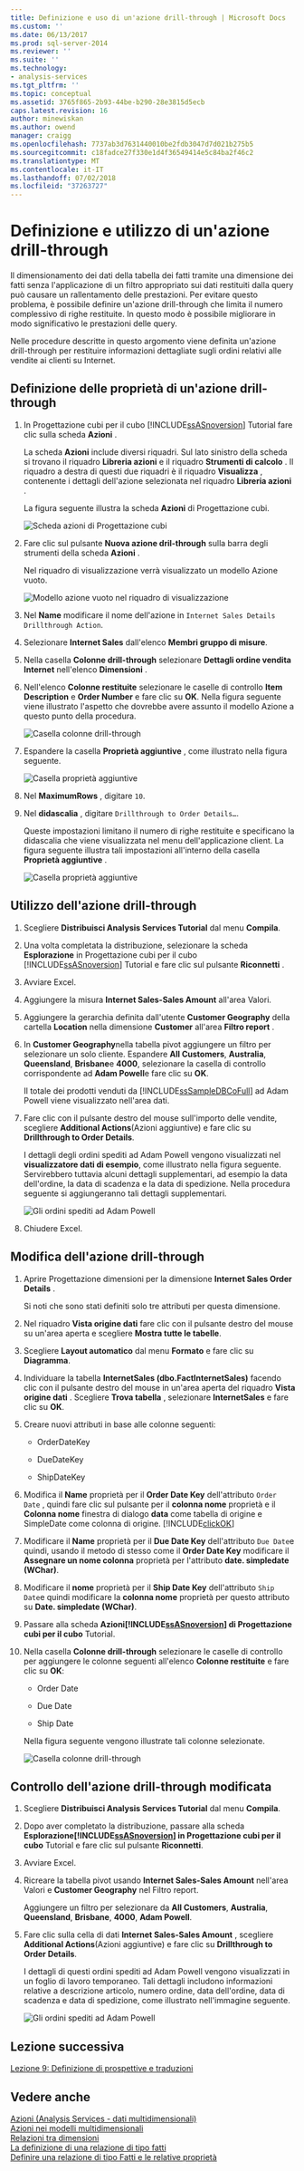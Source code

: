 ```yaml
---
title: Definizione e uso di un'azione drill-through | Microsoft Docs
ms.custom: ''
ms.date: 06/13/2017
ms.prod: sql-server-2014
ms.reviewer: ''
ms.suite: ''
ms.technology:
- analysis-services
ms.tgt_pltfrm: ''
ms.topic: conceptual
ms.assetid: 3765f865-2b93-44be-b290-28e3815d5ecb
caps.latest.revision: 16
author: minewiskan
ms.author: owend
manager: craigg
ms.openlocfilehash: 7737ab3d7631440010be2fdb3047d7d021b275b5
ms.sourcegitcommit: c18fadce27f330e1d4f36549414e5c84ba2f46c2
ms.translationtype: MT
ms.contentlocale: it-IT
ms.lasthandoff: 07/02/2018
ms.locfileid: "37263727"
---
```

# <a name="defining-and-using-a-drillthrough-action"></a>Definizione e utilizzo di un'azione drill-through
  Il dimensionamento dei dati della tabella dei fatti tramite una dimensione dei fatti senza l'applicazione di un filtro appropriato sui dati restituiti dalla query può causare un rallentamento delle prestazioni. Per evitare questo problema, è possibile definire un'azione drill-through che limita il numero complessivo di righe restituite. In questo modo è possibile migliorare in modo significativo le prestazioni delle query.  
  
 Nelle procedure descritte in questo argomento viene definita un'azione drill-through per restituire informazioni dettagliate sugli ordini relativi alle vendite ai clienti su Internet.  
  
## <a name="defining-the-drillthrough-action-properties"></a>Definizione delle proprietà di un'azione drill-through  
  
1.  In Progettazione cubi per il cubo [!INCLUDE[ssASnoversion](../includes/ssasnoversion-md.md)] Tutorial fare clic sulla scheda **Azioni** .  
  
     La scheda **Azioni** include diversi riquadri. Sul lato sinistro della scheda si trovano il riquadro **Libreria azioni** e il riquadro **Strumenti di calcolo** . Il riquadro a destra di questi due riquadri è il riquadro **Visualizza** , contenente i dettagli dell'azione selezionata nel riquadro **Libreria azioni** .  
  
     La figura seguente illustra la scheda **Azioni** di Progettazione cubi.  
  
     ![Scheda azioni di Progettazione cubi](../../2014/tutorials/media/l8-action1.gif "scheda azioni di Progettazione cubi")  
  
2.  Fare clic sul pulsante **Nuova azione dril-through** sulla barra degli strumenti della scheda **Azioni** .  
  
     Nel riquadro di visualizzazione verrà visualizzato un modello Azione vuoto.  
  
     ![Modello azione vuoto nel riquadro di visualizzazione](../../2014/tutorials/media/l8-action2.gif "modello azione vuoto nel riquadro informazioni")  
  
3.  Nel **Name** modificare il nome dell'azione in `Internet Sales Details Drillthrough Action`.  
  
4.  Selezionare **Internet Sales** dall'elenco **Membri gruppo di misure**.  
  
5.  Nella casella **Colonne drill-through** selezionare **Dettagli ordine vendita Internet** nell'elenco **Dimensioni** .  
  
6.  Nell'elenco **Colonne restituite** selezionare le caselle di controllo **Item Description** e **Order Number** e fare clic su **OK**. Nella figura seguente viene illustrato l'aspetto che dovrebbe avere assunto il modello Azione a questo punto della procedura.  
  
     ![Casella colonne drill-through](../../2014/tutorials/media/l8-action3.gif "casella colonne drill-through")  
  
7.  Espandere la casella **Proprietà aggiuntive** , come illustrato nella figura seguente.  
  
     ![Casella proprietà aggiuntive](../../2014/tutorials/media/l8-action4.gif "casella proprietà aggiuntive")  
  
8.  Nel **MaximumRows** , digitare `10`.  
  
9. Nel **didascalia** , digitare `Drillthrough to Order Details…`.  
  
     Queste impostazioni limitano il numero di righe restituite e specificano la didascalia che viene visualizzata nel menu dell'applicazione client. La figura seguente illustra tali impostazioni all'interno della casella **Proprietà aggiuntive** .  
  
     ![Casella proprietà aggiuntive](../../2014/tutorials/media/l8-action5.gif "casella proprietà aggiuntive")  
  
## <a name="using-the-drillthrough-action"></a>Utilizzo dell'azione drill-through  
  
1.  Scegliere **Distribuisci Analysis Services Tutorial** dal menu **Compila**.  
  
2.  Una volta completata la distribuzione, selezionare la scheda **Esplorazione** in Progettazione cubi per il cubo [!INCLUDE[ssASnoversion](../includes/ssasnoversion-md.md)] Tutorial e fare clic sul pulsante **Riconnetti** .  
  
3.  Avviare Excel.  
  
4.  Aggiungere la misura **Internet Sales-Sales Amount** all'area Valori.  
  
5.  Aggiungere la gerarchia definita dall'utente **Customer Geography** della cartella **Location** nella dimensione **Customer** all'area **Filtro report** .  
  
6.  In **Customer Geography**nella tabella pivot aggiungere un filtro per selezionare un solo cliente. Espandere **All Customers**, **Australia**, **Queensland**, **Brisbane**e **4000**, selezionare la casella di controllo corrispondente ad **Adam Powell**e fare clic su **OK**.  
  
     Il totale dei prodotti venduti da [!INCLUDE[ssSampleDBCoFull](../includes/sssampledbcofull-md.md)] ad Adam Powell viene visualizzato nell'area dati.  
  
7.  Fare clic con il pulsante destro del mouse sull'importo delle vendite, scegliere **Additional Actions**(Azioni aggiuntive) e fare clic su **Drillthrough to Order Details**.  
  
     I dettagli degli ordini spediti ad Adam Powell vengono visualizzati nel **visualizzatore dati di esempio**, come illustrato nella figura seguente. Servirebbero tuttavia alcuni dettagli supplementari, ad esempio la data dell'ordine, la data di scadenza e la data di spedizione. Nella procedura seguente si aggiungeranno tali dettagli supplementari.  
  
     ![Gli ordini spediti ad Adam Powell](../../2014/tutorials/media/l8-action6.gif "ordini spediti ad Adam Powell")  
  
8.  Chiudere Excel.  
  
## <a name="modifying-the-drillthrough-action"></a>Modifica dell'azione drill-through  
  
1.  Aprire Progettazione dimensioni per la dimensione **Internet Sales Order Details** .  
  
     Si noti che sono stati definiti solo tre attributi per questa dimensione.  
  
2.  Nel riquadro **Vista origine dati** fare clic con il pulsante destro del mouse su un'area aperta e scegliere **Mostra tutte le tabelle**.  
  
3.  Scegliere **Layout automatico** dal menu **Formato** e fare clic su **Diagramma**.  
  
4.  Individuare la tabella **InternetSales (dbo.FactInternetSales)** facendo clic con il pulsante destro del mouse in un'area aperta del riquadro **Vista origine dati** . Scegliere **Trova tabella** , selezionare **InternetSales** e fare clic su **OK**.  
  
5.  Creare nuovi attributi in base alle colonne seguenti:  
  
    -   OrderDateKey  
  
    -   DueDateKey  
  
    -   ShipDateKey  
  
6.  Modifica il **Name** proprietà per il **Order Date Key** dell'attributo `Order Date` , quindi fare clic sul pulsante per il **colonna nome** proprietà e il **Colonna nome** finestra di dialogo **data** come tabella di origine e SimpleDate come colonna di origine. [!INCLUDE[clickOK](../includes/clickok-md.md)]  
  
7.  Modificare il **Name** proprietà per il **Due Date Key** dell'attributo `Due Date`e quindi, usando il metodo di stesso come il **Order Date Key** modificare il  **Assegnare un nome colonna** proprietà per l'attributo **date. simpledate (WChar)**.  
  
8.  Modificare il **nome** proprietà per il **Ship Date Key** dell'attributo `Ship Date`e quindi modificare la **colonna nome** proprietà per questo attributo su  **Date. simpledate (WChar)**.  
  
9. Passare alla scheda **Azioni[!INCLUDE[ssASnoversion](../includes/ssasnoversion-md.md)] di Progettazione cubi per il cubo**  Tutorial.  
  
10. Nella casella **Colonne drill-through** selezionare le caselle di controllo per aggiungere le colonne seguenti all'elenco **Colonne restituite** e fare clic su **OK**:  
  
    -   Order Date  
  
    -   Due Date  
  
    -   Ship Date  
  
     Nella figura seguente vengono illustrate tali colonne selezionate.  
  
     ![Casella colonne drill-through](../../2014/tutorials/media/l8-action7.gif "casella colonne drill-through")  
  
## <a name="reviewing-the-modified-drillthrough-action"></a>Controllo dell'azione drill-through modificata  
  
1.  Scegliere **Distribuisci Analysis Services Tutorial** dal menu **Compila**.  
  
2.  Dopo aver completato la distribuzione, passare alla scheda **Esplorazione[!INCLUDE[ssASnoversion](../includes/ssasnoversion-md.md)] in Progettazione cubi per il cubo**  Tutorial e fare clic sul pulsante **Riconnetti**.  
  
3.  Avviare Excel.  
  
4.  Ricreare la tabella pivot usando **Internet Sales-Sales Amount** nell'area Valori e **Customer Geography** nel Filtro report.  
  
     Aggiungere un filtro per selezionare da **All Customers**, **Australia**, **Queensland**, **Brisbane**, **4000**, **Adam Powell**.  
  
5.  Fare clic sulla cella di dati **Internet Sales-Sales Amount** , scegliere **Additional Actions**(Azioni aggiuntive) e fare clic su **Drillthrough to Order Details**.  
  
     I dettagli di questi ordini spediti ad Adam Powell vengono visualizzati in un foglio di lavoro temporaneo. Tali dettagli includono informazioni relative a descrizione articolo, numero ordine, data dell'ordine, data di scadenza e data di spedizione, come illustrato nell'immagine seguente.  
  
     ![Gli ordini spediti ad Adam Powell](../../2014/tutorials/media/l8-action8.gif "ordini spediti ad Adam Powell")  
  
## <a name="next-lesson"></a>Lezione successiva  
 [Lezione 9: Definizione di prospettive e traduzioni](../analysis-services/lesson-9-defining-perspectives-and-translations.md)  
  
## <a name="see-also"></a>Vedere anche  
 [Azioni &#40;Analysis Services - dati multidimensionali&#41;](multidimensional-models/actions-analysis-services-multidimensional-data.md)   
 [Azioni nei modelli multidimensionali](multidimensional-models/actions-in-multidimensional-models.md)   
 [Relazioni tra dimensioni](multidimensional-models-olap-logical-cube-objects/dimension-relationships.md)   
 [La definizione di una relazione di tipo fatti](../analysis-services/lesson-5-2-defining-a-fact-relationship.md)   
 [Definire una relazione di tipo Fatti e le relative proprietà](multidimensional-models/define-a-fact-relationship-and-fact-relationship-properties.md)  
  
  
